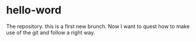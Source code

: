 # hello-word
The repository.
this is a first new brunch.
Now I want to quest how to make use of the git 
and follow a right way.

